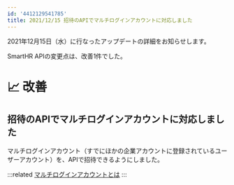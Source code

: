 ```yaml
---
id: '4412129541785'
title: 2021/12/15 招待のAPIでマルチログインアカウントに対応しました
---
```

2021年12月15日（水）に行なったアップデートの詳細をお知らせします。

SmartHR APIの変更点は、改善1件でした。

# 📈 改善

## 招待のAPIでマルチログインアカウントに対応しました

マルチログインアカウント（すでにほかの企業アカウントに登録されているユーザーアカウント）を、APIで招待できるようにしました。

:::related
[マルチログインアカウントとは](https://knowledge.smarthr.jp/hc/ja/articles/360026262853)
:::
